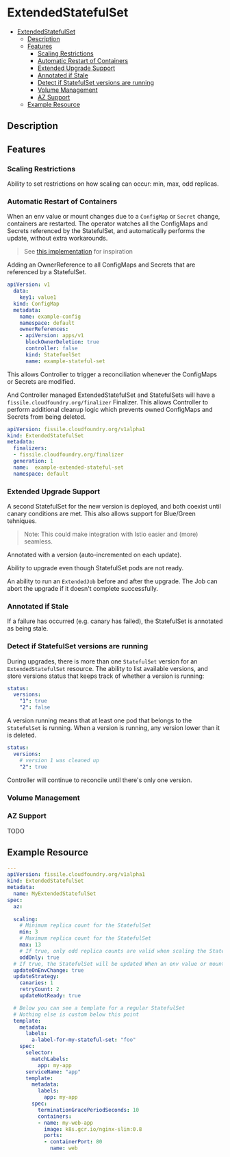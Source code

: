 # ExtendedStatefulSet

- [ExtendedStatefulSet](#extendedstatefulset)
  - [Description](#description)
  - [Features](#features)
    - [Scaling Restrictions](#scaling-restrictions)
    - [Automatic Restart of Containers](#automatic-restart-of-containers)
    - [Extended Upgrade Support](#extended-upgrade-support)
    - [Annotated if Stale](#annotated-if-stale)
    - [Detect if StatefulSet versions are running](#detect-if-statefulset-versions-are-running)
    - [Volume Management](#volume-management)
    - [AZ Support](#az-support)
  - [Example Resource](#example-resource)

## Description

## Features

### Scaling Restrictions

Ability to set restrictions on how scaling can occur: min, max, odd replicas.

### Automatic Restart of Containers

When an env value or mount changes due to a `ConfigMap` or `Secret` change, containers are restarted.
The operator watches all the ConfigMaps and Secrets referenced by the StatefulSet, and automatically performs the update, without extra workarounds.

> See [this implementation](https://thenewstack.io/solving-kubernetes-configuration-woes-with-a-custom-controller/) for inspiration

Adding an OwnerReference to all ConfigMaps and Secrets that are referenced by a StatefulSet.

```yaml
apiVersion: v1
  data:
    key1: value1
  kind: ConfigMap
  metadata:
    name: example-config
    namespace: default
    ownerReferences:
    - apiVersion: apps/v1
      blockOwnerDeletion: true
      controller: false
      kind: StatefuelSet
      name: example-stateful-set
```

This allows Controller to trigger a reconciliation whenever the ConfigMaps or Secrets are modified.

And Controller managed ExtendedStatefulSet and StatefulSets will have a `fissile.cloudfoundry.org/finalizer` Finalizer. This allows Controller to perform additional cleanup logic which prevents owned ConfigMaps and Secrets from being deleted.

```yaml
apiVersion: fissile.cloudfoundry.org/v1alpha1
kind: ExtendedStatefulSet
metadata:
  finalizers:
  - fissile.cloudfoundry.org/finalizer
  generation: 1
  name:  example-extended-stateful-set
  namespace: default
```

### Extended Upgrade Support

A second StatefulSet for the new version is deployed, and both coexist until canary conditions are met. This also allows support for Blue/Green tehniques. 

> Note: This could make integration with Istio easier and (more) seamless.

Annotated with a version (auto-incremented on each update). 

Ability to upgrade even though StatefulSet pods are not ready.

An ability to run an `ExtendedJob` before and after the upgrade. The Job can abort the upgrade if it doesn't complete successfully.

### Annotated if Stale

If a failure has occurred (e.g. canary has failed), the StatefulSet is annotated as being stale.

### Detect if StatefulSet versions are running

During upgrades, there is more than one `StatefulSet` version for an `ExtendedStatefulSet` resource.
The ability to list available versions, and store versions status that keeps track of whether a version is running:

```yaml
status:
  versions:
    "1": true
    "2": false

```

A version running means that at least one pod that belongs to the `StatefulSet` is running.
When a version is running, any version lower than it is deleted.

```yaml
status:
  versions:
    # version 1 was cleaned up
    "2": true
```

Controller will continue to reconcile until there's only one version.

### Volume Management

### AZ Support

TODO

## Example Resource

```yaml
---
apiVersion: fissile.cloudfoundry.org/v1alpha1
kind: ExtendedStatefulSet
metadata:
  name: MyExtendedStatefulSet
spec:
  az:
    
  scaling:
    # Minimum replica count for the StatefulSet
    min: 3
    # Maximum replica count for the StatefulSet
    max: 13
    # If true, only odd replica counts are valid when scaling the StatefulSet
    oddOnly: true
  # If true, the StatefulSet will be updated When an env value or mount changes
  updateOnEnvChange: true
  updateStrategy:
    canaries: 1
    retryCount: 2
    updateNotReady: true

  # Below you can see a template for a regular StatefulSet
  # Nothing else is custom below this point
  template:
    metadata:
      labels:
        a-label-for-my-stateful-set: "foo"
    spec:
      selector:
        matchLabels:
          app: my-app
      serviceName: "app"
      template:
        metadata:
          labels:
            app: my-app
        spec:
          terminationGracePeriodSeconds: 10
          containers:
          - name: my-web-app
            image: k8s.gcr.io/nginx-slim:0.8
            ports:
            - containerPort: 80
              name: web
```
